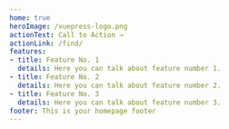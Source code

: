 ```yaml
---
home: true
heroImage: /vuepress-logo.png
actionText: Call to Action →
actionLink: /find/
features:
- title: Feature No. 1
  details: Here you can talk about feature number 1.
- title: Feature No. 2
  details: Here you can talk about feature number 2.
- title: Feature No. 3
  details: Here you can talk about feature number 3.
footer: This is your homepage footer
---
```

